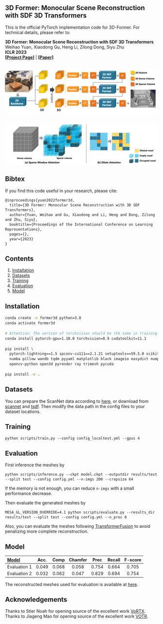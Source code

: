 ## 3D Former: Monocular Scene Reconstruction with SDF 3D Transformers

This is the official PyTorch implementation code for 3D-Former. For technical details, please refer to:

**3D Former: Monocular Scene Reconstruction with SDF 3D Transformers** <br />
Weihao Yuan, Xiaodong Gu, Heng Li, Zilong Dong, Siyu Zhu <br />
**ICLR 2023** <br />
**[[Project Page](https://weihaosky.github.io/former3d/)]** | 
**[[Paper](https://arxiv.org/abs/2301.13510)]** <br />


<p float="left">
  &emsp;&emsp; <img src="files/framework.png" width="600" />
</p>
<p float="left">
  &emsp;&emsp; <img src="files/attention.png" width="600" />
</p>

## Bibtex
If you find this code useful in your research, please cite:

```
@inproceedings{yuan2022former3d,
  title={3D Former: Monocular Scene Reconstruction with 3D SDF Transformers},
  author={Yuan, Weihao and Gu, Xiaodong and Li, Heng and Dong, Zilong and Zhu, Siyu},
  booktitle={Proceedings of the International Conference on Learning Representations},
  pages={},
  year={2023}
}
```

## Contents
1. [Installation](#installation)
2. [Datasets](#datasets)
3. [Training](#training)
4. [Evaluation](#evaluation)
5. [Model](#model)


## Installation
```bash
conda create -n former3d python=3.8
conda activate former3d

# Attention: The version of torchvision should be the same in training and inference. Mismatched version may generate strange results.
conda install pytorch-gpu=1.10.0 torchvision=0.9 cudatoolkit=11.1

pip install \
  pytorch-lightning==1.5 spconv-cu111==2.1.21 setuptools==59.5.0 scikit-image==0.18\
  numba pillow wandb tqdm pyyaml matplotlib black imageio easydict numpy_indexed \
  opencv-python open3d pyrender ray trimesh pycuda
  
pip install -e .
```

## Datasets

You can prepare the ScanNet data according to [here](https://github.com/noahstier/vortx#data), or download from [scannet](https://virutalbuy-public.oss-cn-hangzhou.aliyuncs.com/share/former3d/datasets/scannet_vortx.zip) and [tsdf](https://virutalbuy-public.oss-cn-hangzhou.aliyuncs.com/share/former3d/datasets/tsdf_vortx.zip).
Then modify the data path in the config files to your dataset locations.


## Training

```
python scripts/train.py --config config_localtest.yml --gpus 4
```


## Evaluation

First inference the meshes by
```
python scripts/inference.py --ckpt model.ckpt --outputdir results/test --split test --config config.yml --n-imgs 200 --cropsize 64
```
If the memory is not enough, you can reduce `n-imgs` with a small performance decrease.

Then evaluate the generated meshes by
```
MESA_GL_VERSION_OVERRIDE=4.1 python scripts/evaluate.py --results_dir results/test --split test --config config.yml --n_proc 0
```
Also, you can evaluate the meshes following [TransformerFusion](https://github.com/AljazBozic/TransformerFusion) to avoid penalizing more complete reconstruction.


## Model

| [Model](https://virutalbuy-public.oss-cn-hangzhou.aliyuncs.com/share/former3d/models/model.ckpt) | Acc. | Comp | Chamfer | Prec | Recall | F-score |
| :--- | :---: | :---: | :---: |  :---: |  :---: |  :---: |
| Evaluation 1  | 0.049 | 0.068 | 0.058 | 0.754 | 0.664 | 0.705 |
| Evaluation 2  | 0.032 | 0.062 | 0.047 | 0.829 | 0.694 | 0.754 |

The reconstructed meshes used for evaluation is available at [here](https://virutalbuy-public.oss-cn-hangzhou.aliyuncs.com/share/former3d/results/results.zip).




## Acknowledgements
Thanks to Stier Noah for opening source of the excellent work [VoRTX](https://github.com/noahstier/vortx).
Thanks to Jiageng Mao for opening source of the excellent work [VOTR](https://github.com/PointsCoder/VOTR).